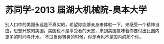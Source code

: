 # 苏同学-2013 届湖大机械院-奥本大学

别人口中的美国永远是不真实的，希望你能够亲身来体验一下，来感受一个精神自由，思想开放的美国。美国也不是享受者的天堂，来到美国意味着你要付出比国内更多的时间与汗水。 不过当你转身的时候，你却再也不是国内的那个你。
